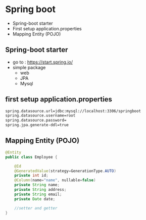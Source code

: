 # Spring boot
* Spring-boot starter
* First setup application.properties
* Mapping Entity (POJO)

## Spring-boot starter
* go to : https://start.spring.io/
* simple package
	* web 
	* JPA
	* Mysql
  
## first setup application.properties
```xml
spring.datasource.url=jdbc:mysql://localhost:3306/springboot
spring.datasource.username=root
spring.datasource.password=
spring.jpa.generate-ddl=true 
```

## Mapping Entity (POJO)
```java
@Entity
public class Employee {

	@Id
	@GeneratedValue(strategy=GenerationType.AUTO)
	private int id;
	@Column(name="name", nullable=false)
	private String name;
	private String address;
	private String email;
	private Date date;

	//setter and getter
}
```






